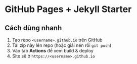 # GitHub Pages + Jekyll Starter

## Cách dùng nhanh
1. Tạo repo `<username>.github.io` trên GitHub
2. Tải zip này lên repo (hoặc giải nén rồi `git push`)
3. Vào tab **Actions** để xem build & deploy
4. Site sẽ ở `https://<username>.github.io`

